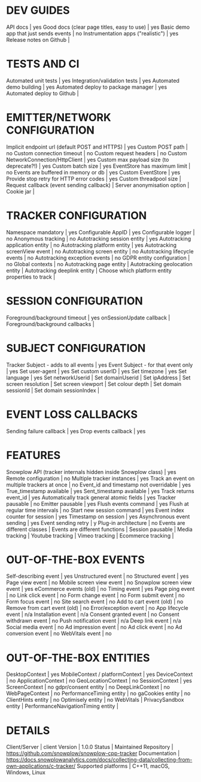 # DEV GUIDES
API docs | yes
Good docs (clear page titles, easy to use) | yes
Basic demo app that just sends events | no
Instrumentation apps ("realistic") | yes
Release notes on Github | 

# TESTS AND CI
Automated unit tests | yes
Integration/validation tests | yes
Automated demo building | yes
Automated deploy to package manager | yes
Automated deploy to Github | 

# EMITTER/NETWORK CONFIGURATION
Implicit endpoint url (default POST and HTTPS) | yes
Custom POST path | no
Custom connection timeout | no
Custom request headers | no
Custom NetworkConnection/HttpClient | yes
Custom max payload size (to deprecate?!) | yes
Custom batch size | yes
EventStore has maximum limit | no
Events are buffered in memory or db | yes
Custom EventStore | yes
Provide stop retry for HTTP error codes | yes
Custom threadpool size | 
Request callback (event sending callback) | 
Server anonymisation option | 
Cookie jar | 

# TRACKER CONFIGURATION
Namespace mandatory | yes
Configurable AppID | yes
Configurable logger | no
Anonymous tracking | no
Autotracking session entity | yes
Autotracking application entity | no
Autotracking platform entity | yes
Autotracking screenView event | no
Autotracking screen entity | no
Autotracking lifecycle events | no
Autotracking exception events | no
GDPR entity configuration | no
Global contexts | no
Autotracking page entity | 
Autotracking geolocation entity | 
Autotracking deeplink entity | 
Choose which platform entity properties to track | 

# SESSION CONFIGURATION
Foreground/background timeout | yes
onSessionUpdate callback | 
Foreground/background callbacks | 

# SUBJECT CONFIGURATION
Tracker Subject - adds to all events | yes
Event Subject - for that event only | yes
Set user-agent | yes
Set custom userID | yes
Set timezone | yes
Set language | yes
Set networkUserid | 
Set domainUserid | 
Set ipAddress | 
Set screen resolution | 
Set screen viewport | 
Set colour depth | 
Set domain sessionId | 
Set domain sessionIndex | 

# EVENT LOSS CALLBACKS
Sending failure callback | yes
Drop events callback | yes

# FEATURES
Snowplow API (tracker internals hidden inside Snowplow class) | yes
Remote configuration | no
Multiple tracker instances | yes
Track an event on multiple trackers at once | no
Event_id and timestamp not overridable | yes
True_timestamp available | yes
Sent_timestamp available | yes
Track returns event_id | yes
Automatically track general atomic fields | yes
Tracker pausable | no
Emitter pausable | yes
Flush events command | yes
Flush at regular time intervals | no
Start new session command | yes
Event index counter for session | yes
Timestamp on session | yes
Asynchronous event sending | yes
Event sending retry | y
Plug-in architecture | no
Events are different classes | 
Events are different functions | 
Session pausable | 
Media tracking | 
Youtube tracking | 
Vimeo tracking | 
Ecommerce tracking | 

# OUT-OF-THE-BOX EVENTS
Self-describing event | yes
Unstructured event | no
Structured event | yes
Page view event | no
Mobile screen view event | no
Snowplow screen view event | yes
eCommerce events (old) | no
Timing event | yes
Page ping event | no
Link click event | no
Form change event | no
Form submit event | no
Form focus event | no
Site search event | no
Add to cart event (old) | no
Remove from cart event (old) | no
Error/exception event | no
App lifecycle event | n/a
Installation event | n/a
Consent granted event | no
Consent withdrawn event | no
Push notification event | n/a
Deep link event | n/a
Social media event | no
Ad impression event | no
Ad click event | no
Ad conversion event | no
WebVitals event | no

# OUT-OF-THE-BOX ENTITIES
DesktopContext | yes
MobileContext / platformContext | yes
DeviceContext | no
ApplicationContext | no
GeoLocationContext | no
SessionContext | yes
ScreenContext | no
gdpr/consent entity | no
DeepLinkContext | no
WebPageContext | no
PerformanceTiming entity | no
gaCookies entity | no
ClientHints entity | no
Optimisely entity | no
WebVitals | 
PrivacySandbox entity | 
PerformanceNavigationTiming entity | 

# DETAILS
Client/Server | client
Version | 1.0.0
Status | Maintained
Repository | https://github.com/snowplow/snowplow-cpp-tracker
Documentation | https://docs.snowplowanalytics.com/docs/collecting-data/collecting-from-own-applications/c-tracker/
Supported platforms | C++11, macOS, Windows, Linux
